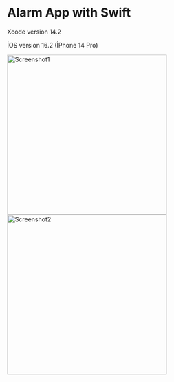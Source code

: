 # Alarm App with Swift

Xcode version 14.2 

İOS version 16.2 (İPhone 14 Pro)

<img width="371" alt="Screenshot1" src="https://user-images.githubusercontent.com/104505014/221847174-cdbb3508-7b2f-4e6a-8799-657129075ad8.png">
<img width="371" alt="Screenshot2" src="https://user-images.githubusercontent.com/104505014/221847182-09a22ce5-0e99-4ef6-a5c5-e307c9bbeb7c.png">
